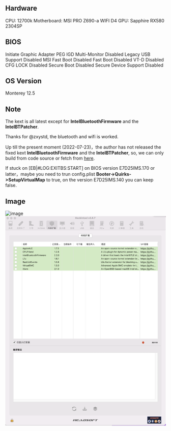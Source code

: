 ## Hardware
CPU: 12700k
Motherboard: MSI PRO Z690-a WIFI D4
GPU: Sapphire RX580 2304SP

## BIOS
Initiate Graphic Adapter PEG
IGD Multi-Monitor Disabled
Legacy USB Support Disabled
MSI Fast Boot Disabled
Fast Boot Disabled
VT-D Disabled
CFG LOCK Disabled
Secure Boot Disabled
Secure Device Support Disabled

## OS Version
Monterey 12.5

## Note

The kext is all latest except for **IntelBluetoothFirmware** and the **IntelBTPatcher**.

Thanks for @zxystd, the bluetooth and wifi is worked.

Up till the present moment (2022-07-23)，the author has not released the fixed kext **IntelBluetoothFirmware** and the **IntelBTPatcher**, so, we can only build from code source or fetch from [here](https://github.com/OpenIntelWireless/IntelBluetoothFirmware/issues/369).

If stuck on [EB|#LOG:EXITBS:START] on BIOS version E7D25IMS.170 or latter，maybe you need to trun config.plist **Booter->Quirks->SetupVirtualMap** to true, on the version E7D25IMS.140 you can keep false.

## Image

![image](./%E6%88%AA%E5%B1%8F2022-07-23%2010.41.15.png)
![image](./%E6%88%AA%E5%B1%8F2022-07-23%2011.19.20.png)